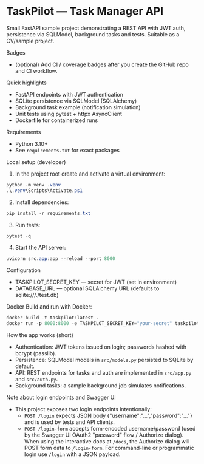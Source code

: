 # TaskPilot — Task Manager API

Small FastAPI sample project demonstrating a REST API with JWT auth, persistence via SQLModel, background tasks and tests. Suitable as a CV/sample project.

Badges
- (optional) Add CI / coverage badges after you create the GitHub repo and CI workflow.

Quick highlights
- FastAPI endpoints with JWT authentication
- SQLite persistence via SQLModel (SQLAlchemy)
- Background task example (notification simulation)
- Unit tests using pytest + httpx AsyncClient
- Dockerfile for containerized runs

Requirements
- Python 3.10+
- See `requirements.txt` for exact packages

Local setup (developer)
1. In the project root create and activate a virtual environment:

```powershell
python -m venv .venv
.\.venv\Scripts\Activate.ps1
```

2. Install dependencies:

```powershell
pip install -r requirements.txt
```

3. Run tests:

```powershell
pytest -q
```

4. Start the API server:

```powershell
uvicorn src.app:app --reload --port 8000
```

Configuration
- TASKPILOT_SECRET_KEY — secret for JWT (set in environment)
- DATABASE_URL — optional SQLAlchemy URL (defaults to sqlite:///./test.db)

Docker
Build and run with Docker:

```powershell
docker build -t taskpilot:latest .
docker run -p 8000:8000 -e TASKPILOT_SECRET_KEY="your-secret" taskpilot:latest
```

How the app works (short)
- Authentication: JWT tokens issued on login; passwords hashed with bcrypt (passlib).
- Persistence: SQLModel models in `src/models.py` persisted to SQLite by default.
- API: REST endpoints for tasks and auth are implemented in `src/app.py` and `src/auth.py`.
- Background tasks: a sample background job simulates notifications.

Note about login endpoints and Swagger UI
- This project exposes two login endpoints intentionally:
	- `POST /login` expects JSON body {"username":"...","password":"..."} and is used by tests and API clients.
	- `POST /login-form` accepts form-encoded username/password (used by the Swagger UI OAuth2 "password" flow / Authorize dialog).
	When using the interactive docs at `/docs`, the Authorize dialog will POST form data to `/login-form`. For command-line or programmatic login use `/login` with a JSON payload.

